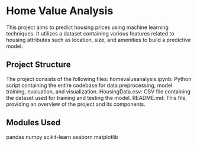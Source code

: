 # Home Value Analysis
This project aims to predict housing prices using machine learning techniques. It utilizes a dataset containing various features related to housing attributes such as location, size, and amenities to build a predictive model.

## Project Structure
The project consists of the following files:
homevalueanalysis.ipynb: Python script containing the entire codebase for data preprocessing, model training, evaluation, and visualization.
HousingData.csv: CSV file containing the dataset used for training and testing the model.
README.md: This file, providing an overview of the project and its components.

## Modules Used
pandas
numpy
scikit-learn
seaborn
matplotlib
